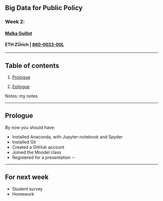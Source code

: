 ## Big Data for Public Policy
### Week 2:
#### [Malka Guillot](https://malkaguillot.weebly.com/)
#### ETH ZÜrich | <a href="https://malkipp.github.io/big_data_policy_2021/">860-0033-00L</a>

---

<!-- .slide:  id="toc" class: left, inverse -->
## Table of contents

1. [Prologue](#prologue)

2. [Epilogue](#hw)

Notes: my notes

---

<!-- .slide: id="prologue"  -->
## Prologue

By now you should have:

- Installed Anaconda, with Jupyter-notebook and Spyder
- Installed Git
- Created a GitHub account
- Joined the Moodel class
- Registered for a presentation
--


---

<!-- .slide: id="hw"-->
## For next week

- Student survey
- Homework
